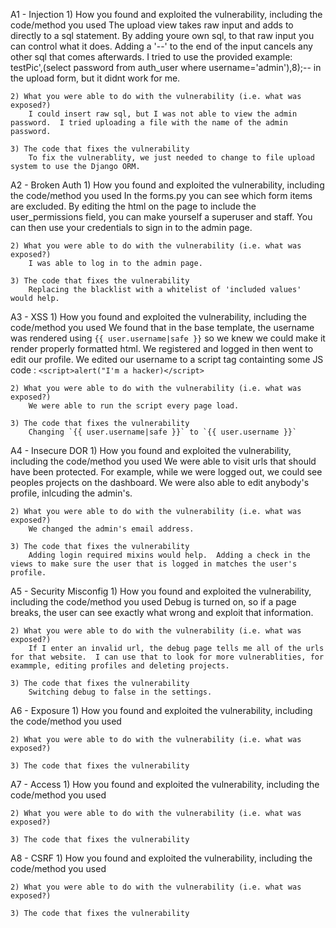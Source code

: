 

A1 - Injection
    1) How you found and exploited the vulnerability, including the code/method you used
        The upload view takes raw input and adds to directly to a sql statement.  By adding youre own sql, to that raw input you can control what it does.  Adding a '--' to the end of the input cancels any other sql that comes afterwards.  I tried to use the provided example: testPic',(select password from auth_user where username='admin'),8);--   in the upload form, but it didnt work for me.  


    2) What you were able to do with the vulnerability (i.e. what was exposed?)
        I could insert raw sql, but I was not able to view the admin password.  I tried uploading a file with the name of the admin password.  

    3) The code that fixes the vulnerability
        To fix the vulnerablity, we just needed to change to file upload system to use the Django ORM.

A2 - Broken Auth
    1) How you found and exploited the vulnerability, including the code/method you used
        In the forms.py you can see which form items are excluded.  By editing the html on the page to include the user_permissions field, you can make yourself a superuser and staff.  You can then use your credentials to sign in to the admin page.

    2) What you were able to do with the vulnerability (i.e. what was exposed?)
        I was able to log in to the admin page.

    3) The code that fixes the vulnerability
        Replacing the blacklist with a whitelist of 'included values' would help.  

A3 - XSS
    1) How you found and exploited the vulnerability, including the code/method you used
        We found that in the base template, the username was rendered using `{{ user.username|safe }}` so we knew we could make it render properly formatted html.
        We registered and logged in then went to edit our profile. We edited our username to a script tag containting some JS code : `<script>alert("I'm a hacker)</script>`

    2) What you were able to do with the vulnerability (i.e. what was exposed?)
        We were able to run the script every page load.

    3) The code that fixes the vulnerability
        Changing `{{ user.username|safe }}` to `{{ user.username }}`


A4 - Insecure DOR
    1) How you found and exploited the vulnerability, including the code/method you used
        We were able to visit urls that should have been protected.  For example, while we were logged out, we could see peoples projects on the dashboard.  We were also able to edit anybody's profile, inlcuding the admin's.

    2) What you were able to do with the vulnerability (i.e. what was exposed?)
        We changed the admin's email address.

    3) The code that fixes the vulnerability
        Adding login required mixins would help.  Adding a check in the views to make sure the user that is logged in matches the user's profile.


A5 - Security Misconfig
    1) How you found and exploited the vulnerability, including the code/method you used
       Debug is turned on, so if a page breaks, the user can see exactly what wrong and exploit that information.

    2) What you were able to do with the vulnerability (i.e. what was exposed?)
        If I enter an invalid url, the debug page tells me all of the urls for that website.  I can use that to look for more vulnerablities, for exammple, editing profiles and deleting projects.    

    3) The code that fixes the vulnerability
        Switching debug to false in the settings.

A6 - Exposure
    1) How you found and exploited the vulnerability, including the code/method you used
       

    2) What you were able to do with the vulnerability (i.e. what was exposed?)

    3) The code that fixes the vulnerability


A7 - Access
    1) How you found and exploited the vulnerability, including the code/method you used

    2) What you were able to do with the vulnerability (i.e. what was exposed?)

    3) The code that fixes the vulnerability


A8 - CSRF
    1) How you found and exploited the vulnerability, including the code/method you used

    2) What you were able to do with the vulnerability (i.e. what was exposed?)

    3) The code that fixes the vulnerability